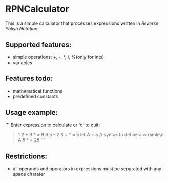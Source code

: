 # RPNCalculator
This is a simple calculator that processes expressions written in *Reverse Polish Notation*.
## Supported features:
* simple operations: +, -, *, /, %(only for ints)
* variables
## Features todo:
* mathematical functions
* predefined constants
## Usage example:
'''
Enter expression to calculate or 'q' to quit:
 > 1 2 + 3 *
 = 9
> 6 5 - 2 3 + *
= 5
> let A = 5 // syntax to define a variable\n
> A 5 *
= 25
'''
## Restrictions:
* all operands and operators in expressions must be separated with any space charater
